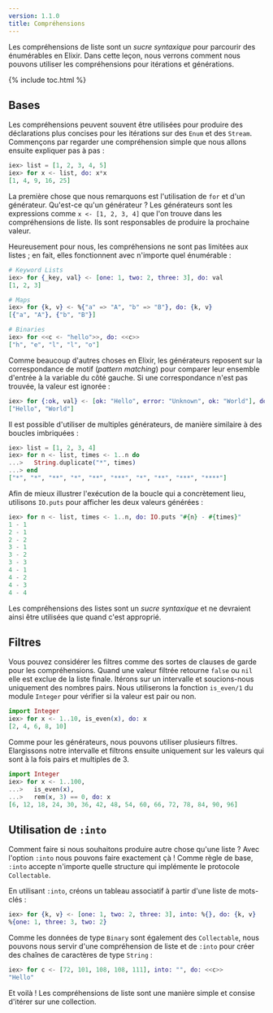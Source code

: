 ```yaml
---
version: 1.1.0
title: Compréhensions
---
```


Les compréhensions de liste sont un _sucre syntaxique_ pour parcourir des énumérables en Elixir.
Dans cette leçon, nous verrons comment nous pouvons utiliser les compréhensions pour itérations et générations.

{% include toc.html %}

## Bases

Les compréhensions peuvent souvent être utilisées pour produire des déclarations plus concises pour les itérations sur des `Enum` et des `Stream`.
Commençons par regarder une compréhension simple que nous allons ensuite expliquer pas à pas :

```elixir
iex> list = [1, 2, 3, 4, 5]
iex> for x <- list, do: x*x
[1, 4, 9, 16, 25]
```

La première chose que nous remarquons est l'utilisation de `for` et d'un générateur.
Qu'est-ce qu'un générateur ?
Les générateurs sont les expressions comme `x <- [1, 2, 3, 4]` que l'on trouve dans les compréhensions de liste.
Ils sont responsables de produire la prochaine valeur.

Heureusement pour nous, les compréhensions ne sont pas limitées aux listes ; en fait, elles fonctionnent avec n'importe quel énumérable :

```elixir
# Keyword Lists
iex> for {_key, val} <- [one: 1, two: 2, three: 3], do: val
[1, 2, 3]

# Maps
iex> for {k, v} <- %{"a" => "A", "b" => "B"}, do: {k, v}
[{"a", "A"}, {"b", "B"}]

# Binaries
iex> for <<c <- "hello">>, do: <<c>>
["h", "e", "l", "l", "o"]
```

Comme beaucoup d'autres choses en Elixir, les générateurs reposent sur la correspondance de motif (_pattern matching_) pour comparer leur ensemble d'entrée à la variable du côté gauche.
Si une correspondance n'est pas trouvée, la valeur est ignorée :

```elixir
iex> for {:ok, val} <- [ok: "Hello", error: "Unknown", ok: "World"], do: val
["Hello", "World"]
```

Il est possible d'utiliser de multiples générateurs, de manière similaire à des boucles imbriquées :

```elixir
iex> list = [1, 2, 3, 4]
iex> for n <- list, times <- 1..n do
...>   String.duplicate("*", times)
...> end
["*", "*", "**", "*", "**", "***", "*", "**", "***", "****"]
```

Afin de mieux illustrer l'exécution de la boucle qui a concrètement lieu, utilisons `IO.puts` pour afficher les deux valeurs générées :

```elixir
iex> for n <- list, times <- 1..n, do: IO.puts "#{n} - #{times}"
1 - 1
2 - 1
2 - 2
3 - 1
3 - 2
3 - 3
4 - 1
4 - 2
4 - 3
4 - 4
```

Les compréhensions des listes sont un _sucre syntaxique_ et ne devraient ainsi être utilisées que quand c'est approprié.

## Filtres

Vous pouvez considérer les filtres comme des sortes de clauses de garde pour les compréhensions.
Quand une valeur filtrée retourne `false` ou `nil` elle est exclue de la liste finale.
Itérons sur un intervalle et soucions-nous uniquement des nombres pairs.
Nous utiliserons la fonction `is_even/1` du module `Integer` pour vérifier si la valeur est pair ou non.

```elixir
import Integer
iex> for x <- 1..10, is_even(x), do: x
[2, 4, 6, 8, 10]
```

Comme pour les générateurs, nous pouvons utiliser plusieurs filtres.
Elargissons notre intervalle et filtrons ensuite uniquement sur les valeurs qui sont à la fois pairs et multiples de 3.

```elixir
import Integer
iex> for x <- 1..100,
...>   is_even(x),
...>   rem(x, 3) == 0, do: x
[6, 12, 18, 24, 30, 36, 42, 48, 54, 60, 66, 72, 78, 84, 90, 96]
```

## Utilisation de `:into`

Comment faire si nous souhaitons produire autre chose qu'une liste ?
Avec l'option `:into` nous pouvons faire exactement çà !
Comme règle de base, `:into` accepte n'importe quelle structure qui implémente le protocole `Collectable`.

En utilisant `:into`, créons un tableau associatif à partir d'une liste de mots-clés :

```elixir
iex> for {k, v} <- [one: 1, two: 2, three: 3], into: %{}, do: {k, v}
%{one: 1, three: 3, two: 2}
```

Comme les données de type `Binary` sont également des `Collectable`, nous pouvons nous servir d'une compréhension de liste et de `:into` pour créer des chaînes de caractères de type `String` :

```elixir
iex> for c <- [72, 101, 108, 108, 111], into: "", do: <<c>>
"Hello"
```

Et voilà !
Les compréhensions de liste sont une manière simple et consise d'itérer sur une collection.
